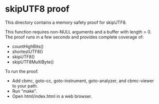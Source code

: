 skipUTF8 proof
==============

This directory contains a memory safety proof for skipUTF8.

This function requires non-NULL arguments and a buffer with length > 0.
The proof runs in a few seconds and provides complete coverage of:
* countHighBits()
* shortestUTF8()
* skipUTF8()
* skipUTF8MultiByte()

To run the proof.
* Add cbmc, goto-cc, goto-instrument, goto-analyzer, and cbmc-viewer
  to your path.
* Run "make".
* Open html/index.html in a web browser.
